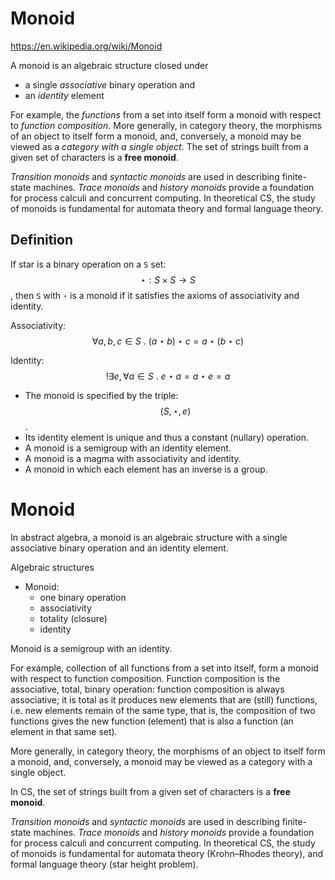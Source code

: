 # Monoid

https://en.wikipedia.org/wiki/Monoid

A monoid is an algebraic structure closed under
- a single *associative* binary operation and
- an *identity* element


For example,
the *functions* from a set into itself form a monoid with respect to *function composition*. More generally, in category theory, the morphisms of an object to itself form a monoid, and, conversely, a monoid may be viewed as a *category with a single object*. The set of strings built from a given set of characters is a **free monoid**.

*Transition monoids* and *syntactic monoids* are used in describing finite-state machines. *Trace monoids* and *history monoids* provide a foundation for process calculi and concurrent computing. In theoretical CS, the study of monoids is fundamental for automata theory and formal language theory.


## Definition

If star is a binary operation on a `S` set: $$\star: S \times S \to S$$, then `S` with `⋆` is a monoid if it satisfies the axioms of associativity and identity.

Associativity: 
$$\forall a,b,c \in S\ .\ (a \star b) \star c = a \star (b \star c)$$

Identity: 
$$!\exists e, \forall a\in S\ .\ e \star a = a \star e = a$$

- The monoid is specified by the triple: $$(S,\star,e)$$.
- Its identity element is unique and thus a constant (nullary) operation.
- A monoid is a semigroup with an identity element.
- A monoid is a magma with associativity and identity.
- A monoid in which each element has an inverse is a group.


# Monoid

In abstract algebra, a monoid is an algebraic structure with a single associative binary operation and an identity element.

Algebraic structures
  - Monoid:
    - one binary operation
    - associativity
    - totality (closure)
    - identity


Monoid is a semigroup with an identity.

For example, collection of all functions from a set into itself, form a monoid with respect to function composition. Function composition is the associative, total, binary operation: function composition is always associative; it is total as it produces new elements that are (still) functions, i.e. new elements remain of the same type, that is, the composition of two functions gives the new function (element) that is also a function (an element in that same set).

More generally, in category theory, the morphisms of an object to itself form a monoid, and, conversely, a monoid may be viewed as a category with a single object.


In CS, the set of strings built from a given set of characters is a **free monoid**.

*Transition monoids* and *syntactic monoids* are used in describing finite-state machines. *Trace monoids* and *history monoids* provide a foundation for process calculi and concurrent computing. In theoretical CS, the study of monoids is fundamental for automata theory (Krohn–Rhodes theory), and formal language theory (star height problem).
